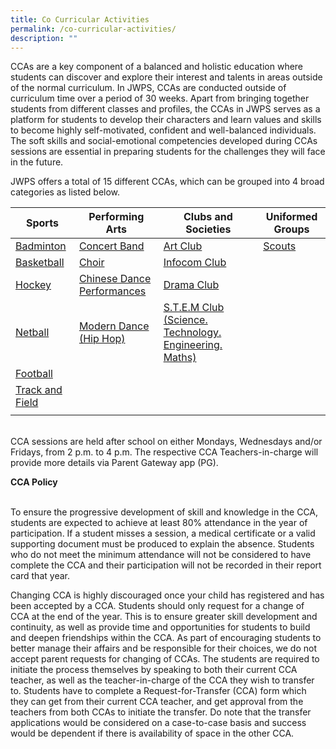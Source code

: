 ```yaml
---
title: Co Curricular Activities
permalink: /co-curricular-activities/
description: ""
---
```

CCAs are a key component of a balanced and holistic education where students can discover and explore their interest and talents in areas outside of the normal curriculum. In JWPS, CCAs are conducted outside of curriculum time over a period of 30 weeks.
Apart from bringing together students from different classes and profiles, the CCAs in JWPS serves as a platform for students to develop their characters and learn values and skills to become highly self-motivated, confident and well-balanced individuals. 
The soft skills and social-emotional competencies developed during CCAs sessions are essential in preparing students for the challenges they will face in the future.<br>

JWPS offers a total of 15 different CCAs, which can be grouped into 4 broad categories as listed below.



| Sports | Performing Arts | Clubs and Societies | Uniformed Groups |
| -------- | -------- | -------- | ---- |
| [Badminton](https://jurongwestpri.moe.edu.sg/cca/badminton/)    |  [Concert Band](https://jurongwestpri.moe.edu.sg/cca/band/)     | [Art Club](https://jurongwestpri.moe.edu.sg/cca/artclub/)     | [Scouts](https://jurongwestpri.moe.edu.sg/cca/scouts/) |
|  [Basketball](https://jurongwestpri.moe.edu.sg/cca/basketball/)  |  [Choir](https://jurongwestpri.moe.edu.sg/cca/choir/)   |  [Infocom Club](https://jurongwestpri.moe.edu.sg/cca/infocommclub/) | |
| [Hockey](https://jurongwestpri.moe.edu.sg/cca/hockey/)  | [Chinese Dance](https://jurongwestpri.moe.edu.sg/cca/chinesedance/) <br>[Performances](https://youtu.be/bg8mVB1CFF4) |  [Drama Club](https://jurongwestpri.moe.edu.sg/cca/dramaclub/) | |
| [Netball](https://jurongwestpri.moe.edu.sg/cca/netball/) | [Modern Dance (Hip Hop)](https://jurongwestpri.moe.edu.sg/cca/moderndance/)  |  [S.T.E.M Club (Science. Technology. Engineering. Maths)](https://jurongwestpri.moe.edu.sg/cca/stemclub/)  | |
| [Football](https://jurongwestpri.moe.edu.sg/cca/football/)  |   |   | |
| [Track and Field](https://jurongwestpri.moe.edu.sg/cca/trackandfield/) |   |   |
|  |   |   | |

<br>
CCA sessions are held after school on either Mondays, Wednesdays and/or Fridays, from 2 p.m. to 4 p.m. The respective CCA Teachers-in-charge will provide more details via Parent Gateway app (PG).

**CCA Policy**

<br>
To ensure the progressive development of skill and knowledge in the CCA, students are expected to achieve at least 80% attendance in the year of participation. If a student misses a session, a medical certificate or a valid supporting document must be produced to explain the absence. Students who do not meet the minimum attendance will not be considered to have complete the CCA and their participation will not be recorded in their report card that year.<br>

Changing CCA is highly discouraged once your child has registered and has been accepted by a CCA. Students should only request for a change of CCA at the end of the year. This is to ensure greater skill development and continuity, as well as provide time and opportunities for students to build and deepen friendships within the CCA. As part of encouraging students to better manage their affairs and be responsible for their choices, we do not accept parent requests for changing of CCAs. 
The students are required to initiate the process themselves by speaking to both their current CCA teacher, as well as the teacher-in-charge of the CCA they wish to transfer to. Students have to complete a Request-for-Transfer (CCA) form which they can get from their current CCA teacher, and get approval from the teachers from both CCAs to initiate the transfer. Do note that the transfer applications would be considered on a case-to-case basis and success would be dependent if there is availability of space in the other CCA.